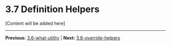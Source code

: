 # 3.7 Definition Helpers

[Content will be added here]

---

**Previous:** [3.6-what-utility](./3.6-what-utility.md) | **Next:** [3.8-override-helpers](./3.8-override-helpers.md)
